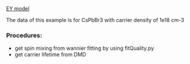 [EY model](https://pubs.acs.org/doi/full/10.1021/acs.nanolett.1c03345)

The data of this example is for CsPbBr3 with carrier density of 1e18 cm-3

### Procedures:
- get spin mixing from wannier fitting by using fitQuality.py
- get carrier lifetime from DMD
